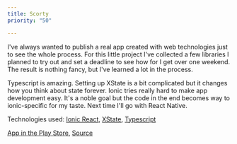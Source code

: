 ```yaml
---
title: Scorty
priority: "50"

---
```

I've always wanted to publish a real app created with web technologies just to see the whole process. For this little project I've collected a few libraries I planned to try out and set a deadline to see how for I get over one weekend. The result is nothing fancy, but I've learned a lot in the process.

Typescript is amazing. Setting up XState is a bit complicated but it changes how you think about state forever. Ionic tries really hard to make app development easy. It's a noble goal but the code in the end becomes way to ionic-specific for my taste. Next time I'll go with React Native.

Technologies used:
<a href="https://ionicframework.com/docs/react" target="_blank">Ionic React</a>,
<a href="https://xstate.js.org/" target="_blank">XState</a>,
<a href="https://www.typescriptlang.org/" target="_blank">Typescript</a>

<a href="https://play.google.com/store/apps/details?id=dd.scorty&hl=en" target="_blank">App in the Play Store</a>,
<a href="https://github.com/JuhG/scorty" target="_blank">Source</a>